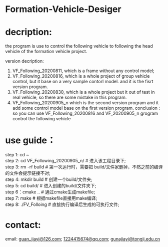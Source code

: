 # Formation-Vehicle-Desiger

# decription:
the program is use to control the following vehicle to following the head vehicle of the formation vehicle project.


version decription:
   1. VF_Following_20200811, which is a frame without any control model;
   2. VF_Following_20200816, which is a whole project of group vehicle control, but it base on a very sample contorl model. and it is the fisrt version program.
   3. VF_Following_20200830, which is a whole project but it out of test in real vehicle, so there are some mistake in this program. 
   4. VF_Following_20200905_n which is the second version program  and it add some control model base on the first version program.
   conclusion : so you can use VF_Following_20200816 and VF_20200905_n grogram control the following vehicle
   
   
# use guide：
   step 1: cd ~    
   step 2: cd VF_Following_20200905_n/            # 进入该工程目录下;   
   step 3: rm -rf build                           # 第一次运行时，需要把 build/文件家删掉，不然之前的编译的文件会提示链接不对;   
   step 4: mkdir build                            # 创建一个build/文件夹;   
   step 5: cd build/                              # 进入创建的build/文件夹下;   
   step 6：cmake ..                               # 通过cmake生成makefile;   
   step 7: make                                   # 根据makefile直接用make编译;   
   step 8: ./FV_Folloing                          # 直接执行编译后生成的可执行文件;
   
   

# contact:
  email: guan_jiayi@126.com; 1224415674@qq.com; gunajiayi@tongji.edu.cn

